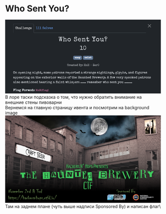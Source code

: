 # Who Sent You?

![img.png](task%2Fimg.png)\
В лоре таски подсказка о том, что нужно обратить внимание на внешние стены пивоварни\
Вернемся на главную страницу ивента и посмотрим на background image\
![HnH_Haunted_Brewery_advert.png](HnH_Haunted_Brewery_advert.png)\
Там на заднем плане (чуть выше надписи Sponsored By) и написан флаг\
